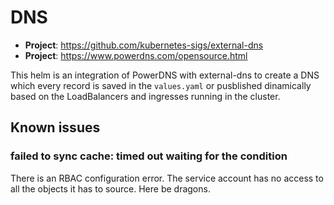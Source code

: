 # DNS

* **Project**: https://github.com/kubernetes-sigs/external-dns
* **Project**: https://www.powerdns.com/opensource.html

This helm is an integration of PowerDNS with external-dns to create a DNS
which every record is saved in the `values.yaml` or pusblished dinamically
based on the LoadBalancers and ingresses running in the cluster.

## Known issues

### failed to sync cache: timed out waiting for the condition

There is an RBAC configuration error. The service account has no access to all
the objects it has to source. Here be dragons.
